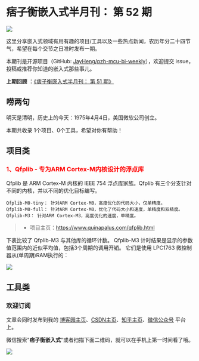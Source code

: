 # 痞子衡嵌入式半月刊： 第 52 期

![](http://henjay724.com/image/cnblogs/pzh_mcu_bi_weekly.PNG)

这里分享嵌入式领域有用有趣的项目/工具以及一些热点新闻，农历年分二十四节气，希望在每个交节之日准时发布一期。

本期刊是开源项目（GitHub: [JayHeng/pzh-mcu-bi-weekly](https://github.com/JayHeng/pzh-mcu-bi-weekly)），欢迎提交 issue，投稿或推荐你知道的嵌入式那些事儿。

**上期回顾** ：[《痞子衡嵌入式半月刊： 第 51 期》](https://www.cnblogs.com/henjay724/p/16064331.html)

## 唠两句

明天是清明，历史上的今天：1975年4月4日，美国微软公司创立。

本期共收录 1个项目、0个工具，希望对你有帮助！

## 项目类

### <font color="red">1、Qfplib - 专为ARM Cortex-M内核设计的浮点库</font>

Qfplib 是 ARM Cortex-M 内核的 IEEE 754 浮点库家族。Qfplib 有三个分支针对不同的内核，并以不同的优化目标编写。

```text
Qfplib-M0-tiny： 针对ARM Cortex-M0，高度优化的代码大小，仅单精度。
Qfplib-M0-full： 针对ARM Cortex-M0，优化了代码大小和速度，单精度和双精度。
Qfplib-M3： 针对ARM Cortex-M3，高度优化的速度，单精度。
```

> * 项目主页：https://www.quinapalus.com/qfplib.html

下表比较了 Qfplib-M3 与其他库的循环计数。 Qfplib-M3 计时结果是显示的参数值范围内的近似平均值，包括3个周期的调用开销。 它们是使用 LPC1763 微控制器从(单周期)RAM执行的：

![](http://henjay724.com/image/biweekly20220404/Qfplib.PNG)

## 工具类


### 欢迎订阅

文章会同时发布到我的 [博客园主页](https://www.cnblogs.com/henjay724/)、[CSDN主页](https://blog.csdn.net/henjay724)、[知乎主页](https://www.zhihu.com/people/henjay724)、[微信公众号](http://weixin.sogou.com/weixin?type=1&query=痞子衡嵌入式) 平台上。

微信搜索"__痞子衡嵌入式__"或者扫描下面二维码，就可以在手机上第一时间看了哦。

![](http://henjay724.com/image/github/pzhMcu_qrcode_258x258.jpg)


